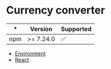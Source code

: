 # Currency converter

| \*  | Version   | Supported          |
| --- | --------- | ------------------ |
| npm | >= 7.24.0 | :white_check_mark: |

- [Environment](https://github.com/piratuks/exercise/tree/main/currency-converter-react/src/docs/environment.md)
- [React](https://github.com/piratuks/exercise/tree/main/currency-converter-react/srcdocs/react.md)
